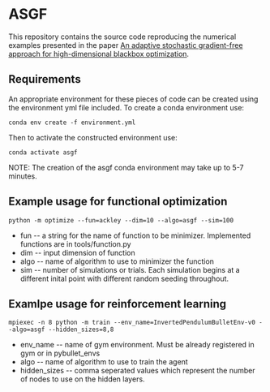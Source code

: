 # ASGF

This repository contains the source code reproducing the numerical examples presented in the paper [An adaptive stochastic gradient-free approach for high-dimensional blackbox optimization](https://arxiv.org/abs/2006.10887).

## Requirements
An appropriate environment for these pieces of code can be created
using the environment yml file included. To create a conda environment 
use: 
```
conda env create -f environment.yml
```

Then to activate the constructed environment use:
```
conda activate asgf
```

NOTE: The creation of the asgf conda environment may take up to 5-7 minutes.

## Example usage for functional optimization

```
python -m optimize --fun=ackley --dim=10 --algo=asgf --sim=100
```
* fun -- a string for the name of function to be minimizer. Implemented functions are in tools/function.py
* dim -- input dimension of function
* algo -- name of algorithm to use to minimizer the function
* sim -- number of simulations or trials. Each simulation begins at a different inital point with different random seeding throughout.

## Examlpe usage for reinforcement learning

```
mpiexec -n 8 python -m train --env_name=InvertedPendulumBulletEnv-v0 --algo=asgf --hidden_sizes=8,8
```
* env\_name -- name of gym environment. Must be already registered in gym or in pybullet\_envs
* algo      -- name of algorithm to use to train the agent
* hidden\_sizes -- comma seperated values which represent the number of nodes to use on the hidden layers.
